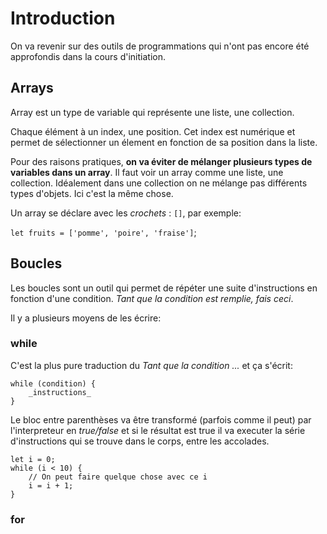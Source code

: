 # Introduction

On va revenir sur des outils de programmations qui n'ont pas encore été approfondis dans la cours d'initiation.
 

## Arrays

Array est un type de variable qui représente une liste, une collection.

Chaque élément à un index, une position. Cet index est numérique et permet de sélectionner un élement en fonction de sa position dans la liste.

Pour des raisons pratiques, __on va éviter de mélanger plusieurs types de variables dans un array__. Il faut voir un array comme une liste, une collection. Idéalement dans une collection on ne mélange pas différents types d'objets. Ici c'est la même chose.

Un array se déclare avec les _crochets_ : `[]`, par exemple:

`let fruits = ['pomme', 'poire', 'fraise']`;

## Boucles

Les boucles sont un outil qui permet de répéter une suite d'instructions en fonction d'une condition. _Tant que la condition est remplie, fais ceci_.

Il y a plusieurs moyens de les écrire:

### while

C'est la plus pure traduction du _Tant que la condition ..._ et ça s'écrit:

```
while (condition) {
    _instructions_
}
```

Le bloc entre parenthèses va être transformé (parfois comme il peut) par l'interpreteur en _true/false_ et si le résultat est true il va executer la série d'instructions qui se trouve dans le corps, entre les accolades.

```
let i = 0;
while (i < 10) {
    // On peut faire quelque chose avec ce i
    i = i + 1;
} 
```

### for



